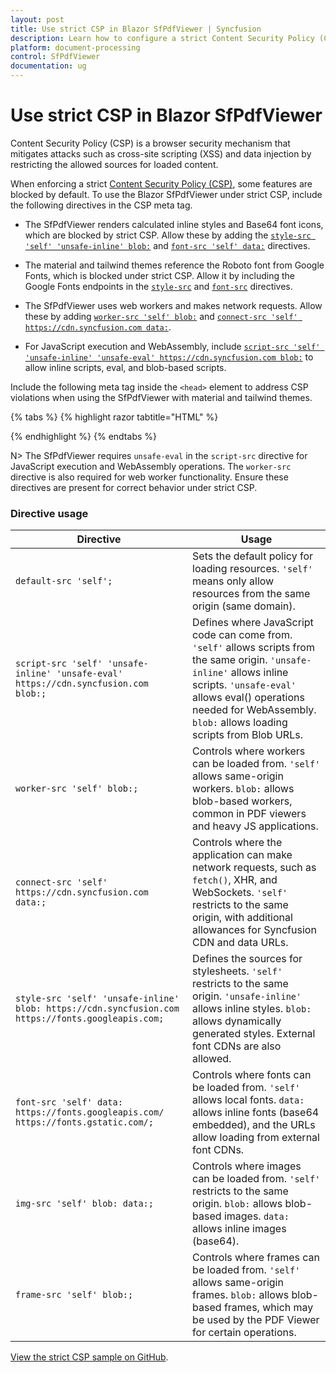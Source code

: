 ```yaml
---
layout: post
title: Use strict CSP in Blazor SfPdfViewer | Syncfusion
description: Learn how to configure a strict Content Security Policy (CSP) for the Blazor SfPdfViewer, including required directives and their usage.
platform: document-processing
control: SfPdfViewer
documentation: ug
---
```


# Use strict CSP in Blazor SfPdfViewer

Content Security Policy (CSP) is a browser security mechanism that mitigates attacks such as cross-site scripting (XSS) and data injection by restricting the allowed sources for loaded content.

When enforcing a strict [Content Security Policy (CSP)](https://csp.withgoogle.com/docs/strict-csp.html), some features are blocked by default. To use the Blazor SfPdfViewer under strict CSP, include the following directives in the CSP meta tag.

* The SfPdfViewer renders calculated inline styles and Base64 font icons, which are blocked by strict CSP. Allow these by adding the [`style-src 'self' 'unsafe-inline' blob:`](https://developer.mozilla.org/en-US/docs/Web/HTTP/Headers/Content-Security-Policy/style-src) and [`font-src 'self' data:`](https://developer.mozilla.org/en-US/docs/Web/HTTP/Headers/Content-Security-Policy/font-src) directives.

* The material and tailwind themes reference the Roboto font from Google Fonts, which is blocked under strict CSP. Allow it by including the Google Fonts endpoints in the [`style-src`](https://developer.mozilla.org/en-US/docs/Web/HTTP/Headers/Content-Security-Policy/style-src) and [`font-src`](https://developer.mozilla.org/en-US/docs/Web/HTTP/Headers/Content-Security-Policy/font-src) directives.

* The SfPdfViewer uses web workers and makes network requests. Allow these by adding [`worker-src 'self' blob:`](https://developer.mozilla.org/en-US/docs/Web/HTTP/Headers/Content-Security-Policy/worker-src) and [`connect-src 'self' https://cdn.syncfusion.com data:`](https://developer.mozilla.org/en-US/docs/Web/HTTP/Headers/Content-Security-Policy/connect-src).

* For JavaScript execution and WebAssembly, include [`script-src 'self' 'unsafe-inline' 'unsafe-eval' https://cdn.syncfusion.com blob:`](https://developer.mozilla.org/en-US/docs/Web/HTTP/Headers/Content-Security-Policy/script-src) to allow inline scripts, eval, and blob-based scripts.

Include the following meta tag inside the `<head>` element to address CSP violations when using the SfPdfViewer with material and tailwind themes.

{% tabs %}
{% highlight razor tabtitle="HTML" %}
<head>
    <meta http-equiv="Content-Security-Policy" content="default-src 'self';
    frame-src 'self' blob:;
    script-src 'self' 'unsafe-inline' 'unsafe-eval' https://cdn.syncfusion.com blob:;
    style-src 'self' 'unsafe-inline' blob: https://cdn.syncfusion.com https://fonts.googleapis.com;
    img-src 'self' blob: data:;
    worker-src 'self' blob:;
    connect-src 'self' https://cdn.syncfusion.com data:;
    font-src 'self' data: https://fonts.googleapis.com/ https://fonts.gstatic.com/;" />
</head>
{% endhighlight %}
{% endtabs %}

N> The SfPdfViewer requires `unsafe-eval` in the `script-src` directive for JavaScript execution and WebAssembly operations. The `worker-src` directive is also required for web worker functionality. Ensure these directives are present for correct behavior under strict CSP.

### Directive usage

| Directive                          | Usage                                                                                                                                                                                                                  |
|------------------------------------|------------------------------------------------------------------------------------------------------------------------------------------------------------------------------------------------------------------------|
| `default-src 'self';`              | Sets the default policy for loading resources. `'self'` means only allow resources from the same origin (same domain).                                                                                                 |
| `script-src 'self' 'unsafe-inline' 'unsafe-eval' https://cdn.syncfusion.com blob:;` | Defines where JavaScript code can come from. `'self'` allows scripts from the same origin. `'unsafe-inline'` allows inline scripts. `'unsafe-eval'` allows eval() operations needed for WebAssembly. `blob:` allows loading scripts from Blob URLs. |
| `worker-src 'self' blob:;`         | Controls where workers can be loaded from. `'self'` allows same-origin workers. `blob:` allows blob-based workers, common in PDF viewers and heavy JS applications.                                                     |
| `connect-src 'self' https://cdn.syncfusion.com data:;` | Controls where the application can make network requests, such as `fetch()`, XHR, and WebSockets. `'self'` restricts to the same origin, with additional allowances for Syncfusion CDN and data URLs. |
| `style-src 'self' 'unsafe-inline' blob: https://cdn.syncfusion.com https://fonts.googleapis.com;` | Defines the sources for stylesheets. `'self'` restricts to the same origin. `'unsafe-inline'` allows inline styles. `blob:` allows dynamically generated styles. External font CDNs are also allowed. |
| `font-src 'self' data: https://fonts.googleapis.com/ https://fonts.gstatic.com/;` | Controls where fonts can be loaded from. `'self'` allows local fonts. `data:` allows inline fonts (base64 embedded), and the URLs allow loading from external font CDNs. |
| `img-src 'self' blob: data:;`      | Controls where images can be loaded from. `'self'` restricts to the same origin. `blob:` allows blob-based images. `data:` allows inline images (base64).                                                            |
| `frame-src 'self' blob:;`          | Controls where frames can be loaded from. `'self'` allows same-origin frames. `blob:` allows blob-based frames, which may be used by the PDF Viewer for certain operations.                                          |

[View the strict CSP sample on GitHub](https://github.com/SyncfusionExamples/blazor-pdf-viewer-examples/tree/master/Common/Pdfviewer%20Sample%20With%20CSP).
